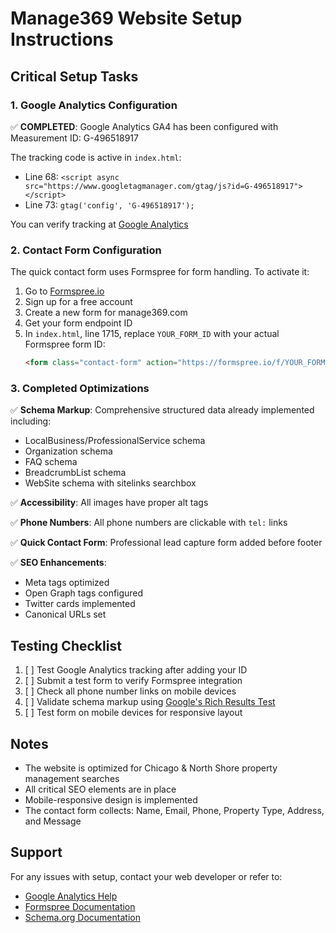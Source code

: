# Manage369 Website Setup Instructions

## Critical Setup Tasks

### 1. Google Analytics Configuration
✅ **COMPLETED**: Google Analytics GA4 has been configured with Measurement ID: G-496518917

The tracking code is active in `index.html`:
   - Line 68: `<script async src="https://www.googletagmanager.com/gtag/js?id=G-496518917"></script>`
   - Line 73: `gtag('config', 'G-496518917');`

You can verify tracking at [Google Analytics](https://analytics.google.com/)

### 2. Contact Form Configuration
The quick contact form uses Formspree for form handling. To activate it:

1. Go to [Formspree.io](https://formspree.io/)
2. Sign up for a free account
3. Create a new form for manage369.com
4. Get your form endpoint ID
5. In `index.html`, line 1715, replace `YOUR_FORM_ID` with your actual Formspree form ID:
   ```html
   <form class="contact-form" action="https://formspree.io/f/YOUR_FORM_ID" method="POST">
   ```

### 3. Completed Optimizations

✅ **Schema Markup**: Comprehensive structured data already implemented including:
   - LocalBusiness/ProfessionalService schema
   - Organization schema
   - FAQ schema
   - BreadcrumbList schema
   - WebSite schema with sitelinks searchbox

✅ **Accessibility**: All images have proper alt tags

✅ **Phone Numbers**: All phone numbers are clickable with `tel:` links

✅ **Quick Contact Form**: Professional lead capture form added before footer

✅ **SEO Enhancements**: 
   - Meta tags optimized
   - Open Graph tags configured
   - Twitter cards implemented
   - Canonical URLs set

## Testing Checklist

1. [ ] Test Google Analytics tracking after adding your ID
2. [ ] Submit a test form to verify Formspree integration
3. [ ] Check all phone number links on mobile devices
4. [ ] Validate schema markup using [Google's Rich Results Test](https://search.google.com/test/rich-results)
5. [ ] Test form on mobile devices for responsive layout

## Notes

- The website is optimized for Chicago & North Shore property management searches
- All critical SEO elements are in place
- Mobile-responsive design is implemented
- The contact form collects: Name, Email, Phone, Property Type, Address, and Message

## Support

For any issues with setup, contact your web developer or refer to:
- [Google Analytics Help](https://support.google.com/analytics)
- [Formspree Documentation](https://help.formspree.io/)
- [Schema.org Documentation](https://schema.org/)